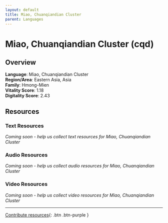 ```yaml
---
layout: default
title: Miao, Chuanqiandian Cluster
parent: Languages
---
```


# Miao, Chuanqiandian Cluster (cqd)

## Overview

**Language**: Miao, Chuanqiandian Cluster  
**Region/Area**: Eastern Asia, Asia  
**Family**: Hmong-Mien  
**Vitality Score**: 1.18  
**Digitality Score**: 2.43  

## Resources

### Text Resources
*Coming soon - help us collect text resources for Miao, Chuanqiandian Cluster*

### Audio Resources
*Coming soon - help us collect audio resources for Miao, Chuanqiandian Cluster*

### Video Resources
*Coming soon - help us collect video resources for Miao, Chuanqiandian Cluster*

---

[Contribute resources](https://fairtrain.github.io/){: .btn .btn-purple }

